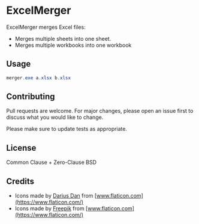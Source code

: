 # ExcelMerger

ExcelMerger merges Excel files:

- Merges multiple sheets into one sheet.
- Merges multiple workbooks into one workbook

## Usage

```powershell
merger.exe a.xlsx b.xlsx
```

## Contributing
Pull requests are welcome. For major changes, please open an issue first to discuss what you would like to change.

Please make sure to update tests as appropriate.

## License

Common Clause + Zero-Clause BSD

## Credits

- Icons made by [Darius Dan](https://www.flaticon.com/authors/darius-dan) from [www.flaticon.com](https://www.flaticon.com/)
- Icons made by [Freepik](https://www.freepik.com") from [www.flaticon.com](https://www.flaticon.com/)
